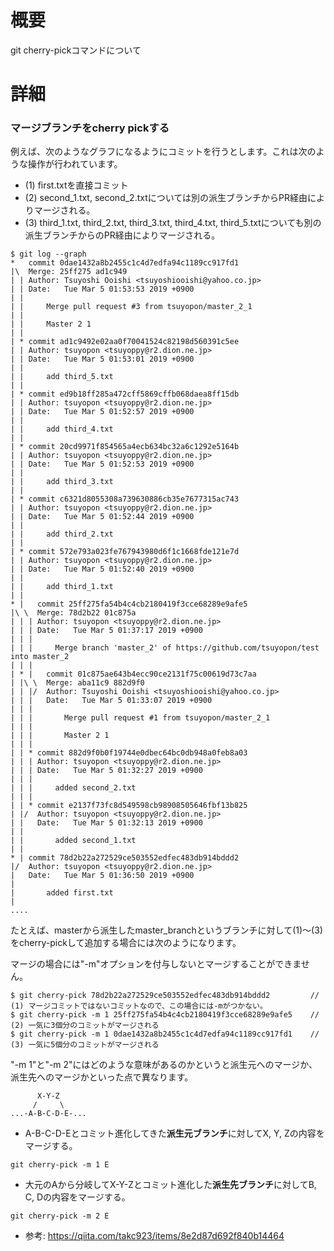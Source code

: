# 概要
git cherry-pickコマンドについて

# 詳細
### マージブランチをcherry pickする

例えば、次のようなグラフになるようにコミットを行うとします。これは次のような操作が行われています。
- (1) first.txtを直接コミット
- (2) second_1.txt, second_2.txtについては別の派生ブランチからPR経由によりマージされる。
- (3) third_1.txt, third_2.txt, third_3.txt, third_4.txt, third_5.txtについても別の派生ブランチからのPR経由によりマージされる。

```
$ git log --graph 
*   commit 0dae1432a8b2455c1c4d7edfa94c1189cc917fd1
|\  Merge: 25ff275 ad1c949
| | Author: Tsuyoshi Ooishi <tsuyoshiooishi@yahoo.co.jp>
| | Date:   Tue Mar 5 01:53:53 2019 +0900
| | 
| |     Merge pull request #3 from tsuyopon/master_2_1
| |     
| |     Master 2 1
| |   
| * commit ad1c9492e02aa0f70041524c82198d560391c5ee
| | Author: tsuyopon <tsuyoppy@r2.dion.ne.jp>
| | Date:   Tue Mar 5 01:53:01 2019 +0900
| | 
| |     add third_5.txt
| |   
| * commit ed9b18ff285a472cff5869cffb068daea8ff15db
| | Author: tsuyopon <tsuyoppy@r2.dion.ne.jp>
| | Date:   Tue Mar 5 01:52:57 2019 +0900
| | 
| |     add third_4.txt
| |   
| * commit 20cd9971f854565a4ecb634bc32a6c1292e5164b
| | Author: tsuyopon <tsuyoppy@r2.dion.ne.jp>
| | Date:   Tue Mar 5 01:52:53 2019 +0900
| | 
| |     add third_3.txt
| |   
| * commit c6321d8055308a739630886cb35e7677315ac743
| | Author: tsuyopon <tsuyoppy@r2.dion.ne.jp>
| | Date:   Tue Mar 5 01:52:44 2019 +0900
| | 
| |     add third_2.txt
| |   
| * commit 572e793a023fe767943980d6f1c1668fde121e7d
| | Author: tsuyopon <tsuyoppy@r2.dion.ne.jp>
| | Date:   Tue Mar 5 01:52:40 2019 +0900
| | 
| |     add third_1.txt
| |     
* |   commit 25ff275fa54b4c4cb2180419f3cce68289e9afe5
|\ \  Merge: 78d2b22 01c875a
| | | Author: tsuyopon <tsuyoppy@r2.dion.ne.jp>
| | | Date:   Tue Mar 5 01:37:17 2019 +0900
| | | 
| | |     Merge branch 'master_2' of https://github.com/tsuyopon/test into master_2
| | |      
| * |   commit 01c875ae643b4ecc90ce2131f75c00619d73c7aa
| |\ \  Merge: aba11c9 882d9f0
| | |/  Author: Tsuyoshi Ooishi <tsuyoshiooishi@yahoo.co.jp>
| | |   Date:   Tue Mar 5 01:33:07 2019 +0900
| | |   
| | |       Merge pull request #1 from tsuyopon/master_2_1
| | |       
| | |       Master 2 1
| | |    
| | * commit 882d9f0b0f19744e0dbec64bc0db948a0feb8a03
| | | Author: tsuyopon <tsuyoppy@r2.dion.ne.jp>
| | | Date:   Tue Mar 5 01:32:27 2019 +0900
| | | 
| | |     added second_2.txt
| | |    
| | * commit e2137f73fc8d549598cb98908505646fbf13b825
| |/  Author: tsuyopon <tsuyoppy@r2.dion.ne.jp>
| |   Date:   Tue Mar 5 01:32:13 2019 +0900
| |   
| |       added second_1.txt
| |   
* | commit 78d2b22a272529ce503552edfec483db914bddd2
|/  Author: tsuyopon <tsuyoppy@r2.dion.ne.jp>
|   Date:   Tue Mar 5 01:36:50 2019 +0900
|   
|       added first.txt
|  
....
```

たとえば、masterから派生したmaster_branchというブランチに対して(1)〜(3)をcherry-pickして追加する場合には次のようになります。

マージの場合には"-m"オプションを付与しないとマージすることができません。
```
$ git cherry-pick 78d2b22a272529ce503552edfec483db914bddd2         // (1) マージコミットではないコミットなので、この場合には-mがつかない。
$ git cherry-pick -m 1 25ff275fa54b4c4cb2180419f3cce68289e9afe5    // (2) 一気に3個分のコミットがマージされる
$ git cherry-pick -m 1 0dae1432a8b2455c1c4d7edfa94c1189cc917fd1    // (3) 一気に5個分のコミットがマージされる
```

"-m 1"と"-m 2"にはどのような意味があるのかというと派生元へのマージか、派生先へのマージかといった点で異なります。
```
      X-Y-Z
     /     \
...-A-B-C-D-E-...
```

- A-B-C-D-Eとコミット進化してきた**派生元ブランチ**に対してX, Y, Zの内容をマージする。
```
git cherry-pick -m 1 E
```

- 大元のAから分岐してX-Y-Zとコミット進化した**派生先ブランチ**に対してB, C, Dの内容をマージする。
```
git cherry-pick -m 2 E
```

- 参考: https://qiita.com/takc923/items/8e2d87d692f840b14464


